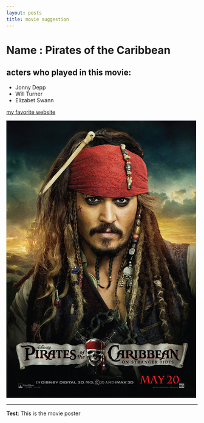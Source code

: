 ```yaml
---
layout: posts
title: movie suggestion
---
```

# Name : Pirates of the Caribbean


## acters who played in this movie:
- Jonny Depp
- Will Turner
- Elizabet Swann

[my favorite website](https://www.plaza.ir/140003/358907/pirates-of-the-caribbean-film-series-download-cast-plot-review/)

![alt text](../assets/images/nf00071411-3.jpg "movie Picture")

---
**Test**: This is the movie poster
